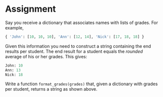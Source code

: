 # Assignment

Say you receive a dictionary that associates names with lists of grades.
For example,

```python
{ 'John': [10, 10, 10], 'Ann': [12, 14], 'Nick': [17, 18, 18] }
```

Given this information you need to construct a string containing the end results per student. The end result for a student
equals the *rounded* average of his or her grades. This gives:

```python
John: 10
Ann: 13
Nick: 18
```

Write a function `format_grades(grades)` that, given a dictionary with grades per student,
returns a string as shown above.
